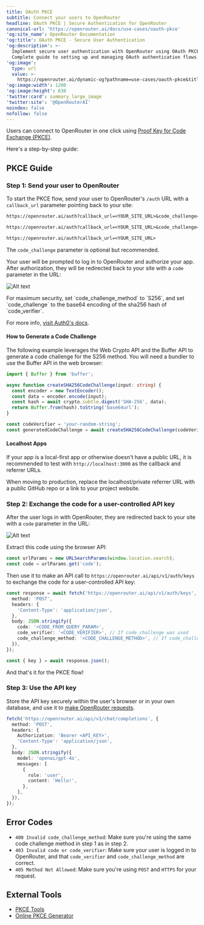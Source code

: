 ```yaml
---
title: OAuth PKCE
subtitle: Connect your users to OpenRouter
headline: OAuth PKCE | Secure Authentication for OpenRouter
canonical-url: 'https://openrouter.ai/docs/use-cases/oauth-pkce'
'og:site_name': OpenRouter Documentation
'og:title': OAuth PKCE - Secure User Authentication
'og:description': >-
  Implement secure user authentication with OpenRouter using OAuth PKCE.
  Complete guide to setting up and managing OAuth authentication flows.
'og:image':
  type: url
  value: >-
    https://openrouter.ai/dynamic-og?pathname=use-cases/oauth-pkce&title=OAuth%20PKCE&description=Secure%20one-click%20authentication%20for%20your%20OpenRouter%20users
'og:image:width': 1200
'og:image:height': 630
'twitter:card': summary_large_image
'twitter:site': '@OpenRouterAI'
noindex: false
nofollow: false
---
```


Users can connect to OpenRouter in one click using [Proof Key for Code Exchange (PKCE)](https://oauth.net/2/pkce/).

Here's a step-by-step guide:

## PKCE Guide

### Step 1: Send your user to OpenRouter

To start the PKCE flow, send your user to OpenRouter's `/auth` URL with a `callback_url` parameter pointing back to your site:

<CodeGroup>

```txt title="With S256 Code Challenge (Recommended)" wordWrap
https://openrouter.ai/auth?callback_url=<YOUR_SITE_URL>&code_challenge=<CODE_CHALLENGE>&code_challenge_method=S256
```

```txt title="With Plain Code Challenge" wordWrap
https://openrouter.ai/auth?callback_url=<YOUR_SITE_URL>&code_challenge=<CODE_CHALLENGE>&code_challenge_method=plain
```

```txt title="Without Code Challenge" wordWrap
https://openrouter.ai/auth?callback_url=<YOUR_SITE_URL>
```

</CodeGroup>

The `code_challenge` parameter is optional but recommended.

Your user will be prompted to log in to OpenRouter and authorize your app. After authorization, they will be redirected back to your site with a `code` parameter in the URL:

![Alt text](file:d0ea7ac8-b3d3-4493-9a92-0425f02d9271)

<Tip title="Use SHA-256 for Maximum Security">
For maximum security, set `code_challenge_method` to `S256`, and set `code_challenge` to the base64 encoding of the sha256 hash of `code_verifier`.

For more info, [visit Auth0's docs](https://auth0.com/docs/get-started/authentication-and-authorization-flow/call-your-api-using-the-authorization-code-flow-with-pkce#parameters).

</Tip>

#### How to Generate a Code Challenge

The following example leverages the Web Crypto API and the Buffer API to generate a code challenge for the S256 method. You will need a bundler to use the Buffer API in the web browser:

<CodeGroup>

```typescript title="Generate Code Challenge"
import { Buffer } from 'buffer';

async function createSHA256CodeChallenge(input: string) {
  const encoder = new TextEncoder();
  const data = encoder.encode(input);
  const hash = await crypto.subtle.digest('SHA-256', data);
  return Buffer.from(hash).toString('base64url');
}

const codeVerifier = 'your-random-string';
const generatedCodeChallenge = await createSHA256CodeChallenge(codeVerifier);
```

</CodeGroup>

#### Localhost Apps

If your app is a local-first app or otherwise doesn't have a public URL, it is recommended to test with `http://localhost:3000` as the callback and referrer URLs.

When moving to production, replace the localhost/private referrer URL with a public GitHub repo or a link to your project website.

### Step 2: Exchange the code for a user-controlled API key

After the user logs in with OpenRouter, they are redirected back to your site with a `code` parameter in the URL:

![Alt text](file:3df79fe7-18c5-4e13-8885-9c98fc6c91cc)

Extract this code using the browser API:

<CodeGroup>

```typescript title="Extract Code"
const urlParams = new URLSearchParams(window.location.search);
const code = urlParams.get('code');
```

</CodeGroup>

Then use it to make an API call to `https://openrouter.ai/api/v1/auth/keys` to exchange the code for a user-controlled API key:

<CodeGroup>

```typescript title="Exchange Code"
const response = await fetch('https://openrouter.ai/api/v1/auth/keys', {
  method: 'POST',
  headers: {
    'Content-Type': 'application/json',
  },
  body: JSON.stringify({
    code: '<CODE_FROM_QUERY_PARAM>',
    code_verifier: '<CODE_VERIFIER>', // If code_challenge was used
    code_challenge_method: '<CODE_CHALLENGE_METHOD>', // If code_challenge was used
  }),
});

const { key } = await response.json();
```

</CodeGroup>

And that's it for the PKCE flow!

### Step 3: Use the API key

Store the API key securely within the user's browser or in your own database, and use it to [make OpenRouter requests](/api-reference/completion).

<CodeGroup>

```typescript title="Make an OpenRouter request"
fetch('https://openrouter.ai/api/v1/chat/completions', {
  method: 'POST',
  headers: {
    Authorization: 'Bearer <API_KEY>',
    'Content-Type': 'application/json',
  },
  body: JSON.stringify({
    model: 'openai/gpt-4o',
    messages: [
      {
        role: 'user',
        content: 'Hello!',
      },
    ],
  }),
});
```

</CodeGroup>

## Error Codes

- `400 Invalid code_challenge_method`: Make sure you're using the same code challenge method in step 1 as in step 2.
- `403 Invalid code or code_verifier`: Make sure your user is logged in to OpenRouter, and that `code_verifier` and `code_challenge_method` are correct.
- `405 Method Not Allowed`: Make sure you're using `POST` and `HTTPS` for your request.

## External Tools

- [PKCE Tools](https://example-app.com/pkce)
- [Online PKCE Generator](https://tonyxu-io.github.io/pkce-generator/)
